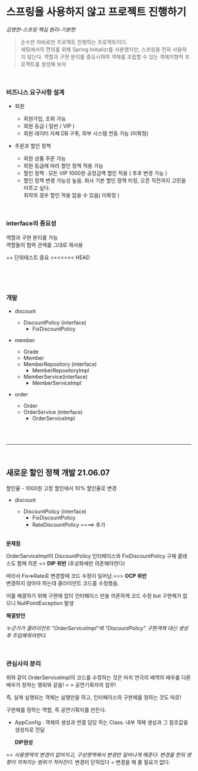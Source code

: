 #  스프링을 사용하지 않고 프로젝트 진행하기
_김영한-스프링 핵심 원리-기본편_
> 순수한 자바로만 프로젝트 진행하는 프로젝트이다. <br>
> 세팅에서의 편의를 위해 Spring Initializr를 사용했지만, 스프링을 전혀 사용하지 않는다.
>역할과 구현 분리를 중요시하여 객체를 조립할 수 있는 객체지향적 프로젝트를 생성해 보자
> 


<br>


### 비즈니스 요구사항 설계
* 회원
    * 회원가입, 조회 가능
    * 회원 등급 ( 일반 / VIP )
    * 회원 데이터 자체 DB 구축, 외부 시스템 연동 가능 (미확정)
    

 * 주문과 할인 정책
   * 회원 상품 주문 가능
   * 회원 등급에 따라 할인 정책 적용 가능
   * 할인 정책 : 모든 VIP 1000원 공정금액 할인 적용 ( 추후 변경 가능 )
   * 할인 정책 변경 가능성 높음. 회사 기본 할인 정책 미정, 오픈 직전까지 고민을 미루고 싶다.<br> 최악의 경우 할인 적용 없을 수 있음( 미확정 )
    

<br>



### interface의 중요성

역할과 구현 분리를 가능
<br>
역할들의 협력 관계를 그대로 재사용

++
단위테스트 중요
<<<<<<< HEAD


<br><br><br>

### 개발
* discount
  * DiscountPolicy (interface)
      * FixDiscountPolicy
        
* member
  * Grade
  * Member
  * MemberRepository (interface)
    * MemberRepositoryImpl
  * MemberService(interface)  
    * MemberServiceImpl
* order
    - Order
    - OrderService (interface)
         - OrderServiceImpl
<br>
<br>

           
<hr>
<br>

## 새로운 할인 정책 개발 21.06.07 

할인율 - 1000원 고정 할인에서 10% 할인율로 변경
* discount
    * DiscountPolicy (interface)
        * FixDiscountPolicy
        * RateDiscountPolicy ====> 추가

    <br>
          

**문제점**

OrderServiceImpl이 DiscountPolicy 인터페이스와 
FixDiscountPolicy 구체 클레스도 함께 의존 => **DIP 위반**
(추상화에만 의존해야한다)

따라서 Fix=>Rate로 변경할때 코드 수정이 일어남.==> **OCP 위반**
<br>
변경하지 않아야 하는데 클라이언트 코드를 수정했음.


이를 해결하기 위해 구현체 없이 인터페이스 만을 의존하게 코드 수정 but 구현체가 없으니 NullPointException 발생

**해결방안**

_누군가가 클라이언트 "OrderServiceImpl"에 "DiscountPolicy" 구현객체 대신 생성 후 주입해줘야한다._

<br>

### 관심사의 분리

위와 같이 OrderServiceImpl의 코드를 수정하는 것은 
마치 연극의 배역의 배우를 다른 배우가 정하는 행위와 같음! = > 공연기획자의 업무!

즉, 실제 실행되는 객체는 실행만을 하고, 인터페이스의 구현체를 정하는 것도 따로!

구현체를 정하는 역할, 즉 공연기획자를 만든다.

- AppConfig : 객체의 생성과 연결 담당 하는 Class. 내부 객체 생성과 그 참조값을 생성자로 전달
  
  **DIP완성**

=> _사용영역의 변경이 없어지고, 구성영역에서 변경만 일어나게 해준다. 변경을 한뒤 영향이 끼쳐지는 범위가 적어진다._
변경이 닫혀있다 = 변경을 해 줄 필요가 없다.

